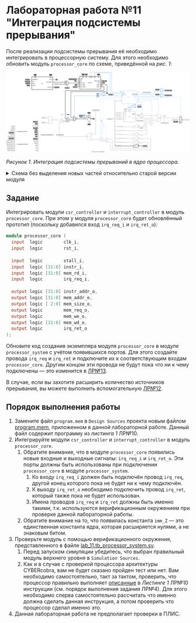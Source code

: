 # Лабораторная работа №11 "Интеграция подсистемы прерывания"

После реализации подсистемы прерывания её необходимо интегрировать в процессорную систему. Для этого необходимо обновить модуль `processor_core` по схеме, приведённой на _рис. 1_:

![../../.pic/Labs/lab_11_irq_integration/fig_01.drawio.svg](../../.pic/Labs/lab_11_irq_integration/fig_01.drawio.svg)

_Рисунок 1. Интеграция подсистемы прерываний в ядро процессора._

<details>
<summary>Схема без выделения новых частей относительно старой версии модуля</summary>

![../../.pic/Labs/lab_10_irq/fig_03.drawio.svg](../../.pic/Labs/lab_10_irq/fig_03.drawio.svg)

_Рисунок 2. Схема без выделения новых частей относительно старой версии модуля._

</details>

## Задание

Интегрировать модули `csr_controller` и `interrupt_controller` в модуль `processor_core`. При этом у модуля `processor_core` будет обновлённый прототип (поскольку добавился вход `irq_req_i` и `irq_ret_o`):

```Verilog
module processor_core (
  input  logic        clk_i,
  input  logic        rst_i,

  input  logic        stall_i,
  input  logic [31:0] instr_i,
  input  logic [31:0] mem_rd_i,
  input  logic        irq_req_i,

  output logic [31:0] instr_addr_o,
  output logic [31:0] mem_addr_o,
  output logic [ 2:0] mem_size_o,
  output logic        mem_req_o,
  output logic        mem_we_o,
  output logic [31:0] mem_wd_o,
  output logic        irq_ret_o
);
```

Обновите код создания экземпляра модуля `processor_core` в модуле `processor_system` с учётом появившихся портов. Для этого создайте провода `irq_req` и `irq_ret` и подключите их к соответствующим входам `processor_core`. Другим концом эти провода не будут пока что ни к чему подключены — это изменится в [ЛР№13](../13.%20Peripheral%20units/).

В случае, если вы захотите расширить количество источников прерывания, вы можете выполнить вспомогательную [ЛР№12](../12.%20Daisy%20chain).

## Порядок выполнения работы

1. Замените файл `program.mem` в `Design Sources` проекта новым файлом [program.mem](program.mem), приложенном в данной лабораторной работе. Данный файл содержит программу из _листинга 1_ ЛР№10.
2. Интегрируйте модули `csr_controller` и `interrupt_controller` в модуль `processor_core`.
   1. Обратите внимание, что в модуле `processor_core` появились новые входные и выходные сигналы: `irq_req_i` и `irq_ret_o`. Эти порты должны быть использованы при подключении `processor_core` в модуле `processor_system`.
      1. Ко входу `irq_req_i` должен быть подключён провод `irq_req`, другой конец которого пока не будет ни к чему подключён.
      2. К выходу `irq_ret_o` необходимо подключить провод `irq_ret`, который также пока не будет использован.
      3. Имена проводов `irq_req` и `irq_ret` должны быть именно такими, т.к. используются верификационным окружением при проверке данной лабораторной работы.
   2. Обратите внимание на то, что появилась константа `imm_Z` — это единственная константа ядра, которая расширяется нулями, а не знаковым битом.
3. Проверьте модуль с помощью верификационного окружения, представленного в файле [lab_11.tb_processor_system.sv](lab_11.tb_processor_system.sv).
   1. Перед запуском симуляции убедитесь, что выбран правильный модуль верхнего уровня в `Simulation Sources`.
   2. Как и в случае с проверкой процессора архитектуры CYBERcobra, вам не будет сказано пройден тест или нет. Вам необходимо самостоятельно, такт за тактом, проверить, что процессор правильно выполняет [описанные](../10.%20Interrupt%20subsystem#пример-обработки-перехвата) в _Листинге 1_ ЛР№10 инструкции (см. порядок выполнения задания ЛР№4). Для этого необходимо сперва самостоятельно рассчитать что именно должна сделать данная инструкция, а потом проверить что процессор сделал именно это.
4. Данная лабораторная работа не предполагает проверки в ПЛИС.
